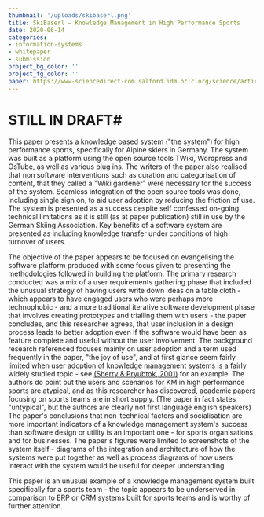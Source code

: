```yaml
---
thumbnail: '/uploads/skibaserl.png'
title: SkiBaserl – Knowledge Management in High Performance Sports 
date: 2020-06-14
categories: 
- information-systems
- whitepaper
- submission
project_bg_color: ''
project_fg_color: ''
paper: https://www-sciencedirect-com.salford.idm.oclc.org/science/article/pii/S1877705810002894
---
```

# STILL IN DRAFT#
This paper presents a knowledge based system ("the system") for high performance sports, specifically for Alpine skiers in Germany.
The system was built as a platform using the open source tools TWiki, Wordpress and OsTube, as well as various plug ins. The writers of the paper also realised that non software interventions such as curation and categorisation of content, that they called a "Wiki gardener" were necessary for the success of the system.
Seamless integration of the open source tools was done, including single sign on, to aid user adoption by reducing the friction of use.
The system is presented as a success despite self confessed on-going technical limitations as it is still (as at paper publication) still in use by the German Skiing Association.
Key benefits of a software system are presented as including knowledge transfer under conditions of high turnover of users.

The objective of the paper appears to be focused on evangelising the software platform produced with some focus given to presenting the methodologies followed in building the platform.
The primary research conducted was a mix of a user requirements gathering phase that included the unusual strategy of having users write down ideas on a table cloth - which appears to have engaged users who were perhaps more technophobic - and a more traditional iterative software development phase that involves creating prototypes and trialling them with users - the paper concludes, and this researcher agrees, that user inclusion in a design process leads to better adoption even if the software would have been as feature complete and useful without the user involvement. 
The background research referenced focuses mainly on user adoption and a term used frequently in the paper, "the joy of use", and at first glance seem fairly limited when user adoption of knowledge management systems is a fairly widely studied topic - see [(Sherry & Pryubtok, 2001)](https://www-tandfonline-com.salford.idm.oclc.org/doi/abs/10.1080/08874417.2001.11647019) for an example. 
The authors do point out the users and scenarios for KM in high performance sports are atypical, and as this researcher has discovered, academic papers focusing on sports teams are in short supply. (The paper in fact states "untypical", but the authors are clearly not first language english speakers)
The paper's conclusions that non-technical factors and socialisation are more important indicators of a knowledge management system's success than software design or utility is an important one - for sports organisations and for businesses.
The paper's figures were limited to screenshots of the system itself - diagrams of the integration and architecture of how the systems were put together as well as process diagrams of how users interact with the system would be useful for deeper understanding.

This paper is an unusual example of a knowledge management system built specifically for a sports team - the topic appears to be underserved in comparison to ERP or CRM systems built for sports teams and is worthy of further attention.



